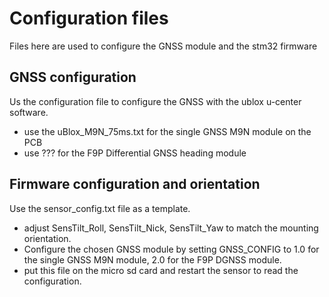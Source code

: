 # Configuration files
Files here are used to configure the GNSS module and the stm32 firmware
      
## GNSS configuration
Us the configuration file to configure the GNSS with the ublox u-center software.
- use the uBlox_M9N_75ms.txt for the single GNSS M9N module on the PCB
- use ??? for the F9P Differential GNSS heading module

## Firmware configuration and orientation
Use the sensor_config.txt file as a template.
- adjust SensTilt_Roll, SensTilt_Nick, SensTilt_Yaw to match the mounting orientation.
- Configure the chosen GNSS module by setting GNSS_CONFIG to 1.0 for the single GNSS M9N module, 2.0 for the F9P DGNSS module.
- put this file on the micro sd card and restart the sensor to read the configuration.

